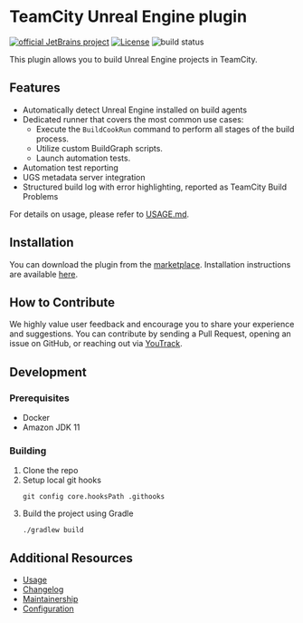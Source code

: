 # TeamCity Unreal Engine plugin

[![official JetBrains project](http://jb.gg/badges/official.svg)](https://confluence.jetbrains.com/display/ALL/JetBrains+on+GitHub)
[![License](https://img.shields.io/badge/License-Apache%202.0-blue.svg)](https://opensource.org/licenses/Apache-2.0)
![build status](https://teamcity.jetbrains.com/app/rest/builds/buildType:id:TeamCityPluginsByJetBrains_TeamCityUnrealEnginePlugin_MasterBuild/statusIcon.svg)

This plugin allows you to build Unreal Engine projects in TeamCity.

## Features

* Automatically detect Unreal Engine installed on build agents
* Dedicated runner that covers the most common use cases:
    * Execute the `BuildCookRun` command to perform all stages of the build process.
    * Utilize custom BuildGraph scripts.
    * Launch automation tests.
* Automation test reporting
* UGS metadata server integration
* Structured build log with error highlighting, reported as TeamCity Build Problems

For details on usage, please refer to [USAGE.md](USAGE.md).

## Installation

You can download the plugin from the [marketplace][marketplace.plugin-page]. Installation instructions are available
[here][plugin-installation-guide].

## How to Contribute

We highly value user feedback and encourage you to share your experience and suggestions.
You can contribute by sending a Pull Request, opening an issue on GitHub, or reaching out via [YouTrack][youtrack].

## Development

### Prerequisites

* Docker
* Amazon JDK 11

### Building

1. Clone the repo
2. Setup local git hooks
    ```shell
    git config core.hooksPath .githooks
    ```
3. Build the project using Gradle
    ```shell
    ./gradlew build
    ```

## Additional Resources

- [Usage](USAGE.md)
- [Changelog](CHANGELOG.md)
- [Maintainership](MAINTAINERSHIP.md)
- [Configuration](CONFIGURATION.md)

[youtrack]: https://youtrack.jetbrains.com/newIssue?project=TW
[marketplace.plugin-page]: https://plugins.jetbrains.com/plugin/22679-unreal-engine-support
[plugin-installation-guide]: https://www.jetbrains.com/help/teamcity/installing-additional-plugins.html
